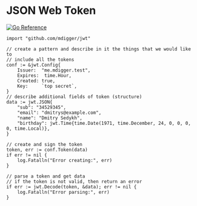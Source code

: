# JSON Web Token

[![Go Reference](https://pkg.go.dev/badge/github.com/mdigger/jwt.svg)](https://pkg.go.dev/github.com/mdigger/jwt)

```golang
import "github.com/mdigger/jwt"

// create a pattern and describe in it the things that we would like to
// include all the tokens
conf := &jwt.Config{
	Issuer:  "me.mdigger.test",
	Expires:  time.Hour,
	Created: true,
	Key:     `top secret`,
}
// describe additional fields of token (structure)
data := jwt.JSON{
	"sub": "34529345",
	"email": "dmitrys@example.com",
	"name": "Dmitry Sedykh",
	"birthday": jwt.Time{time.Date(1971, time.December, 24, 0, 0, 0, 0, time.Local)},
}

// create and sign the token
token, err := conf.Token(data)
if err != nil {
	log.Fatalln("Error creating:", err)
}

// parse a token and get data
// if the token is not valid, then return an error
if err := jwt.Decode(token, &data); err != nil {
	log.Fatalln("Error parsing:", err)
}
```